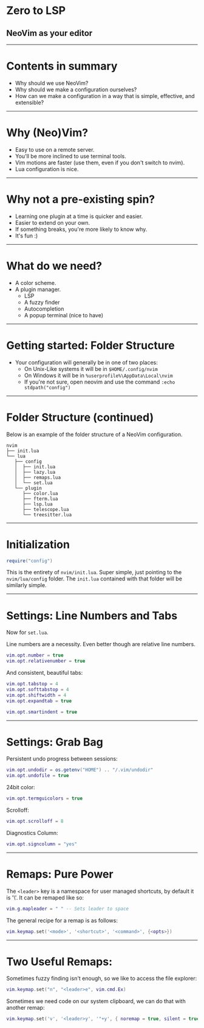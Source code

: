 # Zero to LSP
## NeoVim as your editor

---

# Contents in summary
- Why should we use NeoVim?
- Why should we make a configuration ourselves?
- How can we make a configuration in a way that is simple, effective, and extensible?

---

# Why (Neo)Vim?
- Easy to use on a remote server.
- You'll be more inclined to use terminal tools.
- Vim motions are faster (use them, even if you don't switch to nvim).
- Lua configuration is nice.

---

# Why not a pre-existing spin?
- Learning one plugin at a time is quicker and easier.
- Easier to extend on your own.
- If something breaks, you're more likely to know why.
- It's fun :)

---

# What do we need?
- A color scheme.
- A plugin manager.
    - LSP
    - A fuzzy finder
    - Autocompletion
    - A popup terminal (nice to have)

---

# Getting started: Folder Structure
- Your configuration will generally be in one of two places:
    - On Unix-Like systems it will be in `$HOME/.config/nvim`
    - On Windows it will be in `%userprofile%\AppData\Local\nvim`
    - If you're not sure, open neovim and use the command `:echo stdpath("config")`

---

# Folder Structure (continued)

Below is an example of the folder structure of a NeoVim configuration.
```
nvim
├── init.lua
└── lua
   ├── config
   │  ├── init.lua
   │  ├── lazy.lua
   │  ├── remaps.lua
   │  └── set.lua
   └── plugin
      ├── color.lua
      ├── fterm.lua
      ├── lsp.lua
      ├── telescope.lua
      └── treesitter.lua
```

---

# Initialization

```lua
require("config")
```
This is the entirety of `nvim/init.lua`. Super simple, just pointing to the
`nvim/lua/config` folder. The `init.lua` contained with that folder will be similarly simple.

---

# Settings: Line Numbers and Tabs
Now for `set.lua`.

Line numbers are a necessity. Even better though are relative line numbers.
```lua
vim.opt.number = true
vim.opt.relativenumber = true
```

And consistent, beautiful tabs:
```lua
vim.opt.tabstop = 4
vim.opt.softtabstop = 4
vim.opt.shiftwidth = 4
vim.opt.expandtab = true

vim.opt.smartindent = true
```

---

# Settings: Grab Bag
Persistent undo progress between sessions:
```lua
vim.opt.undodir = os.getenv("HOME") .. "/.vim/undodir"
vim.opt.undofile = true
```
24bit color:
```lua
vim.opt.termguicolors = true
```
Scrolloff:
```lua
vim.opt.scrolloff = 8
```
Diagnostics Column:
```lua
vim.opt.signcolumn = "yes"
```

---

# Remaps: Pure Power
The `<leader>` key is a namespace for user managed shortcuts, by default it is '\\'. It can be remaped like so:
```lua
vim.g.mapleader = " " -- Sets leader to space
```

The general recipe for a remap is as follows:
```lua
vim.keymap.set('<mode>', '<shortcut>', '<command>', {<opts>})
```

---

# Two Useful Remaps:

Sometimes fuzzy finding isn't enough, so we like to access the file explorer:
```lua
vim.keymap.set("n", "<leader>e", vim.cmd.Ex)
```

Sometimes we need code on our system clipboard, we can do that with another remap:
```lua
vim.keymap.set('v', '<leader>y', '"+y', { noremap = true, silent = true })
```
